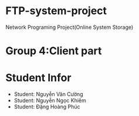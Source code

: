 # FTP-system-project
Network Programing Project(Online System Storage)

Group 4:Client part
===================================

Student Infor
===================================

* Student: Nguyễn Văn Cường 
* Student: Nguyễn Ngọc Khiêm 
* Student: Đặng Hoàng Phúc 
